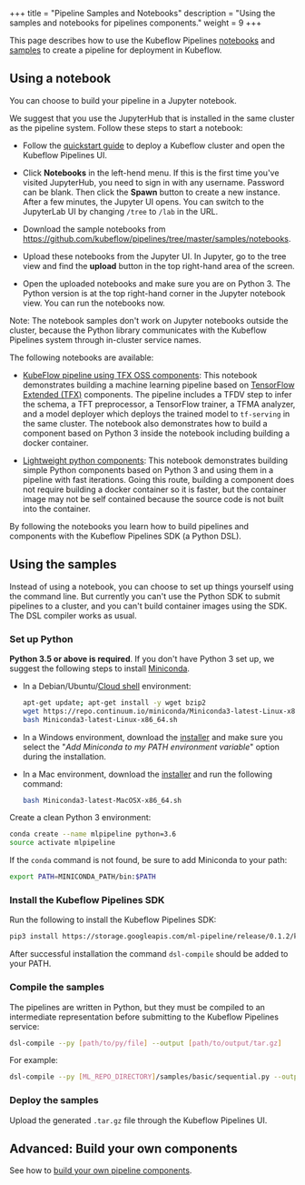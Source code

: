 +++
title = "Pipeline Samples and Notebooks"
description = "Using the samples and notebooks for pipelines components."
weight = 9
+++

This page describes how to use the Kubeflow Pipelines 
[notebooks]( https://github.com/kubeflow/pipelines/tree/master/samples/notebooks)
and [samples](https://github.com/kubeflow/pipelines/tree/master/samples)
to create a pipeline for deployment in Kubeflow.

## Using a notebook

You can choose to build your pipeline in a Jupyter notebook.

We suggest that you use the JupyterHub that is installed in the same cluster as 
the pipeline system. Follow these steps to start a notebook:

* Follow the
 [quickstart guide](/docs/guides/pipelines/pipelines-quickstart/#deploy-kubeflow-and-open-the-pipelines-ui)
  to deploy a Kubeflow cluster and open the Kubeflow Pipelines UI.

* Click **Notebooks** in the left-hend menu. If this is the first time you've 
  visited JupyterHub, you need to sign in with any username. Password can be 
  blank. Then click the **Spawn** button to create a new instance. After a few 
  minutes, the Jupyter UI opens. You can switch to the JupyterLab UI by changing 
  `/tree` to `/lab` in the URL. 

* Download the sample notebooks from 
  https://github.com/kubeflow/pipelines/tree/master/samples/notebooks. 
  
* Upload these notebooks from the Jupyter UI. In Jupyter, go to the tree view 
  and find the **upload** button in the top right-hand area of the screen.

* Open the uploaded notebooks and make sure you are on Python 3. The Python 
  version is at the top right-hand corner in the Jupyter notebook view. You can 
  run the notebooks now.

Note: The notebook samples don't work on Jupyter notebooks outside the cluster, 
because the Python library communicates with the Kubeflow Pipelines system 
through in-cluster service names.

The following notebooks are available:

* [KubeFlow pipeline using TFX OSS components](https://github.com/kubeflow/pipelines/blob/master/samples/notebooks/KubeFlow%20Pipeline%20Using%20TFX%20OSS%20Components.ipynb): 
  This notebook demonstrates building a machine learning pipeline based on
  [TensorFlow Extended (TFX)](https://www.tensorflow.org/tfx/) components. 
  The pipeline includes a TFDV step to infer the schema, a TFT preprocessor, a 
  TensorFlow trainer, a TFMA analyzer, and a model deployer which deploys the 
  trained model to `tf-serving` in the same cluster. The notebook also 
  demonstrates how to build a component based on Python 3 inside the notebook 
  including building a docker container.

* [Lightweight python components](https://github.com/kubeflow/pipelines/blob/master/samples/notebooks/Lightweight%20Python%20components%20-%20basics.ipynb): 
  This notebook demonstrates building simple Python components based on Python 3
  and using  them in a pipeline with fast iterations. Going this route, building
  a component does not require building a docker container so it is faster, but 
  the container image may not be self contained because the source code is not 
  built into the container.

By following the notebooks you learn how to build pipelines and components with 
the Kubeflow Pipelines SDK (a Python DSL).

## Using the samples

Instead of using a notebook, you can choose to set up things yourself using the 
command line. But currently you can't use the Python SDK to submit 
pipelines to a cluster, and you can't build container images using the SDK.
The DSL compiler works as usual.

### Set up Python

**Python 3.5 or above is required**. If you don't have Python 3 set up, we 
suggest the following steps to install 
[Miniconda](https://conda.io/miniconda.html).
 
* In a Debian/Ubuntu/[Cloud shell](https://console.cloud.google.com/cloudshell) 
  environment:   

    ```bash
    apt-get update; apt-get install -y wget bzip2
    wget https://repo.continuum.io/miniconda/Miniconda3-latest-Linux-x86_64.sh
    bash Miniconda3-latest-Linux-x86_64.sh
    ```

* In a Windows environment, download the 
  [installer](https://repo.continuum.io/miniconda/Miniconda3-latest-Windows-x86_64.exe) 
  and  make sure you select the "*Add Miniconda to my PATH environment variable*" 
  option during the installation.

* In a Mac environment, download the 
  [installer](https://repo.continuum.io/miniconda/Miniconda3-latest-MacOSX-x86_64.sh) 
  and run the following command:

    ```bash
    bash Miniconda3-latest-MacOSX-x86_64.sh
    ```

Create a clean Python 3 environment:
 
```bash
conda create --name mlpipeline python=3.6
source activate mlpipeline
```
 
If the `conda` command is not found, be sure to add Miniconda to your path:
 
```bash
export PATH=MINICONDA_PATH/bin:$PATH
```

### Install the Kubeflow Pipelines SDK

Run the following to install the Kubeflow Pipelines SDK:

```bash
pip3 install https://storage.googleapis.com/ml-pipeline/release/0.1.2/kfp.tar.gz --upgrade
```

After successful installation the command `dsl-compile` should be added to your 
PATH.

### Compile the samples

The pipelines are written in Python, but they must be compiled to an 
intermediate representation before submitting to the Kubeflow Pipelines service:

```bash
dsl-compile --py [path/to/py/file] --output [path/to/output/tar.gz]
```

For example:

```bash
dsl-compile --py [ML_REPO_DIRECTORY]/samples/basic/sequential.py --output [ML_REPO_DIRECTORY]/samples/basic/sequential.tar.gz
```

### Deploy the samples

Upload the generated `.tar.gz` file through the Kubeflow Pipelines UI.

## Advanced: Build your own components

See how to 
[build your own pipeline components](/docs/guides/pipelines/build-component).

